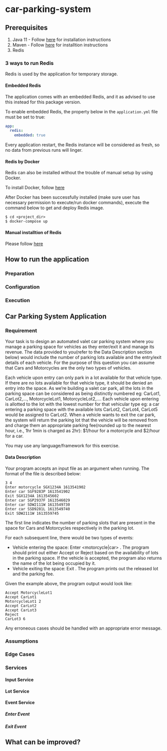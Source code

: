 # car-parking-system

## Prerequisites

1. Java 11 - Follow [here](https://www.digitalocean.com/community/tutorials/how-to-install-java-with-apt-get-on-ubuntu-16-04) for installation instructions
2. Maven - Follow [here](https://www.rosehosting.com/blog/how-to-install-maven-on-ubuntu-16-04/) for installtion instructions
3. Redis

### 3 ways to run Redis

Redis is used by the application for temporary storage.

#### Embedded Redis

The application comes with an embedded Redis, and it as advised to use this instead for this package version. 

To enable embedded Redis, the property below in the `application.yml` file must be set to true:
```yaml
app:
  redis:
    embedded: true
```
Every application restart, the Redis instance will be considered as fresh, so no data from previous runs will linger.

#### Redis by Docker

Redis can also be installed without the trouble of manual setup by using Docker.

To install Docker, follow [here](https://www.digitalocean.com/community/tutorials/how-to-install-and-use-docker-on-ubuntu-16-04)

After Docker has been successfully installed (make sure user has necessary permission to execute/run docker commands), execute the command below to get and deploy Redis image.
```shell
$ cd <project_dir>
$ docker-compose up
```

#### Manual installtion of Redis

Please follow [here](https://www.digitalocean.com/community/tutorials/how-to-install-and-configure-redis-on-ubuntu-16-04)

## How to run the application

### Preparation

### Configuration

### Execution

## Car Parking System Application

### Requirement

Your task is to design an automated valet car parking system where you manage a parking space
for vehicles as they enter/exit it and manage its revenue. The data provided to you(refer to the
Data Description section below) would include the number of parking lots available and the
entry/exit details of each vehicle. For the purpose of this question you can assume that Cars and
Motorcycles are the only two types of vehicles.

Each vehicle upon entry can only park in a lot available for that vehicle type. If there are no lots
available for that vehicle type, it should be denied an entry into the space. As we’re building a
valet car park, all the lots in the parking space can be considered as being distinctly numbered
eg: CarLot1, CarLot2,..., MotorcycleLot1, MotorcycleLot2,.... Each vehicle upon entering is allotted
to the lot with the lowest number for that vehicular type eg: a car entering a parking space with
the available lots CarLot2, CarLot4, CarLot5 would be assigned to CarLot2. When a vehicle wants
to exit the car park, the system will return the parking lot that the vehicle will be removed from
and charge them an appropriate parking fee(rounded up to the nearest hour, i.e., 1hr 1min is
charged as 2hr): $1/hour for a motorcycle and $2/hour for a car.

You may use any language/framework for this exercise.

#### Data Description

Your program accepts an input file as an argument when running. The format of the file is
described below:

```text
3 4
Enter motorcycle SGX1234A 1613541902 
Enter car SGF9283P 1613541902
Exit SGX1234A 1613545602
Enter car SGP2937F 1613546029
Enter car SDW2111W 1613549730
Enter car SSD9281L 1613549740
Exit SDW2111W 1613559745
```

The first line indicates the number of parking slots that are present in the space for Cars and
Motorcycles respectively in the parking lot.

For each subsequent line, there would be two types of events:
- Vehicle entering the space: Enter <motorcycle|car> <vehicle number>
<timestamp>. The program should print out either Accept or Reject based on the
availability of lots in the parking space. If the vehicle is accepted, the program also returns
the name of the lot being occupied by it. 
- Vehicle exiting the space: Exit <vehicle number> <timestamp>. The program
prints out the released lot and the parking fee.

Given the example above, the program output would look like:

```text
Accept MotorcycleLot1
Accept CarLot1
MotorcycleLot1 2
Accept CarLot2
Accept CarLot3
Reject
CarLot3 6
```

Any erroneous cases should be handled with an appropriate error message.

### Assumptions

### Edge Cases

### Services

#### Input Service

#### Lot Service

#### Event Service

##### Enter Event

##### Exit Event

## What can be improved?
